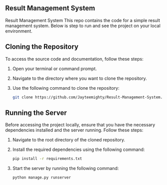 ## Result Management System
Result Management System
This repo contains the code for a simple result management system. Below is step to run and see the project on your local environment.

## Cloning the Repository

To access the source code and documentation, follow these steps:

1. Open your terminal or command prompt.
2. Navigate to the directory where you want to clone the repository.
3. Use the following command to clone the repository:

   ```bash
   git clone https://github.com/Jayteemighty/Result-Management-System.git

## Running the Server

Before accessing the project locally, ensure that you have the necessary dependencies installed and the server running. Follow these steps:

1. Navigate to the root directory of the cloned repository.
2. Install the required dependencies using the following command:

   ```bash
   pip install -r requirements.txt

3. Start the server by running the following command:

   ```bash
   python manage.py runserver
